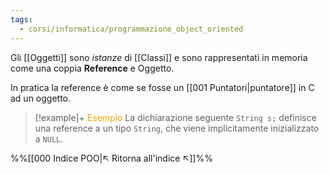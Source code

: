 ```yaml
---
tags:
  - corsi/informatica/programmazione_object_oriented
---
```

Gli [[Oggetti]] sono *istanze* di [[Classi]] e sono rappresentati in memoria come una coppia **Reference** e Oggetto.

In pratica la reference è come se fosse un [[001 Puntatori|puntatore]] in C ad un oggetto.

> [!example]+ <font color="orange">Esempio</font>
> La dichiarazione seguente `String s;` definisce una reference a un tipo `String`, che viene implicitamente inizializzato a `NULL`.

%%[[000 Indice POO|↖ Ritorna all'indice ↖]]%%